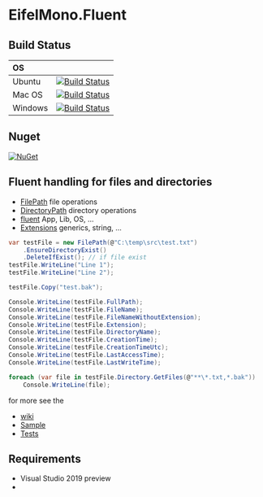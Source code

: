 # EifelMono.Fluent

## Build Status
| OS |  |
|:--|:--|
| Ubuntu | [![Build Status](https://eifelmono.visualstudio.com/Eifelmono%20Fluent/_apis/build/status/Eifelmono%20Fluent-CI%20Ubuntu?branchName=master)](https://eifelmono.visualstudio.com/Eifelmono%20Fluent/_build/latest?definitionId=3&branchName=master)|
| Mac OS | [![Build Status](https://eifelmono.visualstudio.com/Eifelmono%20Fluent/_apis/build/status/Eifelmono%20Fluent-CI%20Mac%20OS?branchName=master)](https://eifelmono.visualstudio.com/Eifelmono%20Fluent/_build/latest?definitionId=4&branchName=master)|
| Windows | [![Build Status](https://eifelmono.visualstudio.com/Eifelmono%20Fluent/_apis/build/status/Eifelmono%20Fluent-CI%20Windows?branchName=master)](https://eifelmono.visualstudio.com/Eifelmono%20Fluent/_build/latest?definitionId=5&branchName=master)|

## Nuget

[![NuGet][main-nuget-badge]][main-nuget]

[main-nuget]: https://www.nuget.org/packages/EifelMono.Fluent/
[main-nuget-badge]: https://img.shields.io/nuget/v/EifelMono.Fluent.svg?style=flat-square&label=nuget

## Fluent handling for files and directories

* [FilePath](https://github.com/EifelMono/EifelMono.Fluent/wiki/FilePath) file operations
* [DirectoryPath](https://github.com/EifelMono/EifelMono.Fluent/wiki/DirectoryPath) directory operations
* [fluent](https://github.com/EifelMono/EifelMono.Fluent/wiki/fluent) App, Lib, OS, ...
* [Extensions](https://github.com/EifelMono/EifelMono.Fluent/wiki/Extensions) generics, string, ...


```csharp
var testFile = new FilePath(@"C:\temp\src\test.txt")
    .EnsureDirectoryExist()
    .DeleteIfExist(); // if file exist
testFile.WriteLine("Line 1");
testFile.WriteLine("Line 2");

testFile.Copy("test.bak");

Console.WriteLine(testFile.FullPath);
Console.WriteLine(testFile.FileName);
Console.WriteLine(testFile.FileNameWithoutExtension);
Console.WriteLine(testFile.Extension);
Console.WriteLine(testFile.DirectoryName);
Console.WriteLine(testFile.CreationTime);
Console.WriteLine(testFile.CreationTimeUtc);
Console.WriteLine(testFile.LastAccessTime);
Console.WriteLine(testFile.LastWriteTime);

foreach (var file in testFile.Directory.GetFiles(@"**\*.txt,*.bak"))
    Console.WriteLine(file);
```
for more see the
* [wiki](https://github.com/EifelMono/EifelMono.Fluent/wiki)
* [Sample](https://github.com/EifelMono/EifelMono.Fluent/blob/master/src/EifelMono.Fluent.ConsoleTestApp/Program.cs)
* [Tests](https://github.com/EifelMono/EifelMono.Fluent/tree/master/src/EifelMono.Fluent.Test)

##  Requirements

* Visual Studio 2019 preview
*  

